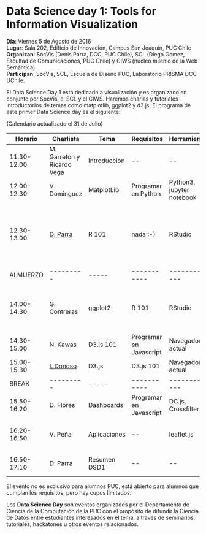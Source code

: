 # Data Science day 1: Tools for Information Visualization
**Día**: Viernes 5 de Agosto de 2016 <br/>
**Lugar**: Sala 202, Edificio de Innovación, Campus San Joaquín, PUC Chile <br/>
**Organizan**: SocVis (Denis Parra, DCC, PUC Chile), SCL (Diego Gomez, Facultad de Comunicaciones, PUC Chile) y CIWS (núcleo milenio de la Web Semántica) <br/>
**Participan**: SocVis, SCL, Escuela de Diseño PUC, Laboratorio PRISMA DCC UChile.

El Data Science Day 1 está dedicado a visualización y es organizado en conjunto por 
SocVis, el SCL y el CIWS. Haremos charlas y tutoriales introductorios de temas como 
matplotlib, ggplot2 y d3.js. El programa de este primer Data Science day es el siguiente:

(Calendario actualizado el 31 de Julio)

| Horario	| Charlista	| Tema	| Requisitos	| Herramientas	| Descripcion |
| ------- | --------- | ----- | ----------- | ------------- | ----------- | 
| 11.30-12.00 |  M. Garreton y Ricardo Vega | Introduccion | -- | -- | Charla de Introducción a la visualizacion de información | 
| 12.00-12.30 | V. Dominguez | MatplotLib | Programar en Python | Python3, jupyter notebook | ----------- | 
| 12.30-13.00 | [D. Parra](http://dparra.sitios.ing.uc.cl/) | R 101 | nada :-) | RStudio | Introduccion a R, RStudio, analisis de datos. Ejemplo practico con datos del Second Life marketplace. | 
| ALMUERZO | --------- | ----- | ----------- | ------------- | ----------- | 
| 14.00-14.30	| G. Contreras | ggplot2 | R 101 | RStudio | Cómo hacer los mejores gráficos usando los datos de Second Life | 
| 14.30-15.00	| N. Kawas	| D3.js	101 | Programar en Javascript	| Navegador actual	| Intro a D3.js	| 
| 15.00-15.30	| [I. Donoso](https://indonoso.github.io/)	| D3.js	| D3.js 101 | Navegador actual| Interacciones con D3.js	| 
| BREAK | --------- | ----- | ----------- | ------------- | ----------- | 
| 15.50-16.20	| D. Flores| 	Dashboards	| Programar en Javascript	| DC.js, Crossfilter.js | Implementacion de dashboard	| 
| 16.20-16.50	| V. Peña	| Aplicaciones| -- | leaflet.js | Casos de uso de Visualizacion y Analytics |
| 16.50-17.10	| D. Parra| 	Resumen	DSD1 | --	| -- | 	Palabras de cierre de la jornada	| 


El evento no es exclusivo para alumnos PUC, está abierto para alumnos que cumplan los requisitos, pero
hay cupos limitados. 

Los **Data Science Day** son eventos organizados por el Departamento de Ciencia de la Computación 
de la PUC con el propósito de difundir la Ciencia de Datos entre estudiantes interesados en el tema,
a través de seminarios, tutoriales, hackatones u otros eventos relacionados. 


